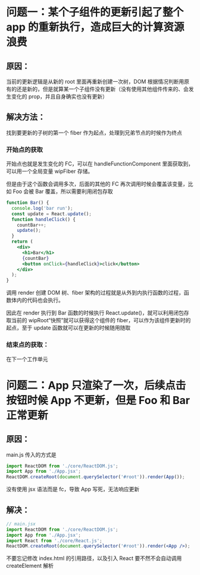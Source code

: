 # 问题一：某个子组件的更新引起了整个 app 的重新执行，造成巨大的计算资源浪费

## 原因：

当前的更新逻辑是从新的 root 里面再重新创建一次树，DOM 根据情况判断用原有的还是新的，但是就算某一个子组件没有更新（没有使用其他组件传来的、会发生变化的 prop，并且自身确实也没有更新）

## 解决方法：

找到要更新的子树的第一个 fiber 作为起点，处理到兄弟节点的时候作为终点

### 开始点的获取

开始点也就是发生变化的 FC，可以在 handleFunctionComponent 里面获取到，可以用一个全局变量 wipFiber 存储。

但是由于这个函数会调用多次，后面的其他的 FC 再次调用时候会覆盖该变量，比如 Foo 会被 Bar 覆盖，所以需要利用闭包存取

```jsx
function Bar() {
  console.log('bar run');
  const update = React.update();
  function handleClick() {
    countBar++;
    update();
  }
  return (
    <div>
      <h1>Bar</h1>
      {countBar}
      <button onClick={handleClick}>click</button>
    </div>
  );
}
```

调用 render 创建 DOM 树、fiber 架构的过程就是从外到内执行函数的过程，函数体内的代码也会执行。

因此在 render 执行到 Bar 函数的时候执行 React.update()，就可以利用闭包存取当前的 wipRoot“快照”就可以获得这个组件的 fiber，可以作为该组件更新时的起点，至于 update 函数就可以在更新的时候随用随取

### 结束点的获取：

在下一个工作单元

# 问题二：App 只渲染了一次，后续点击按钮时候 App 不更新，但是 Foo 和 Bar 正常更新

## 原因：

main.js 传入的方式是

```js
import ReactDOM from './core/ReactDOM.js';
import App from './App.jsx';
ReactDOM.createRoot(document.querySelector('#root')).render(App());
```

没有使用 jsx 语法而是 fc，导致 App 写死，无法响应更新

## 解决：

```jsx
// main.jsx
import ReactDOM from './core/ReactDOM.js';
import App from './App.jsx';
import React from './core/React.js';
ReactDOM.createRoot(document.querySelector('#root')).render(<App />);
```

不要忘记修改 index.html 的引用路径，以及引入 React 要不然不会自动调用 createElement 解析
